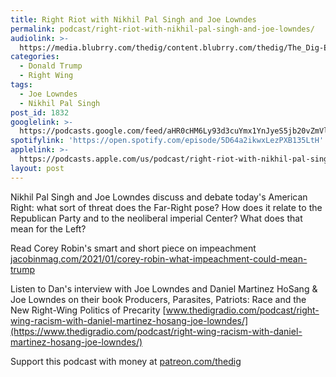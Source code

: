 ```yaml
---
title: Right Riot with Nikhil Pal Singh and Joe Lowndes
permalink: podcast/right-riot-with-nikhil-pal-singh-and-joe-lowndes/
audiolink: >-
  https://media.blubrry.com/thedig/content.blubrry.com/thedig/The_Dig-EP_288-Lowndes-Singh.mp3
categories:
  - Donald Trump
  - Right Wing
tags:
  - Joe Lowndes
  - Nikhil Pal Singh
post_id: 1832
googlelink: >-
  https://podcasts.google.com/feed/aHR0cHM6Ly93d3cuYmx1YnJyeS5jb20vZmVlZHMvdGhlZGlnLnhtbA/episode/aHR0cHM6Ly93d3cudGhlZGlncmFkaW8uY29tLz9wPTE4MzI?sa=X&ved=0CAUQkfYCahcKEwi44f7r1b-AAxUAAAAAHQAAAAAQNg
spotifylink: 'https://open.spotify.com/episode/5D64a2ikwxLezPXB135LtH'
applelink: >-
  https://podcasts.apple.com/us/podcast/right-riot-with-nikhil-pal-singh-and-joe-lowndes/id1043245989?i=1000505042866
layout: post
---
```


Nikhil Pal Singh and Joe Lowndes discuss and debate today's American Right: what sort of threat does the Far-Right pose? How does it relate to the Republican Party and to the neoliberal imperial Center? What does that mean for the Left?

Read Corey Robin's smart and short piece on impeachment
[jacobinmag.com/2021/01/corey-robin-what-impeachment-could-mean-trump](https://jacobinmag.com/2021/01/corey-robin-what-impeachment-could-mean-trump)

Listen to Dan's interview with Joe Lowndes and Daniel Martinez HoSang & Joe Lowndes on their book Producers, Parasites, Patriots: Race and the New Right-Wing Politics of Precarity
[www.thedigradio.com/podcast/right-wing-racism-with-daniel-martinez-hosang-joe-lowndes/](https://www.thedigradio.com/podcast/right-wing-racism-with-daniel-martinez-hosang-joe-lowndes/)

Support this podcast with money at [patreon.com/thedig](http://www.patreon.com/TheDig)
